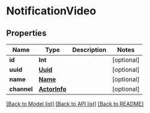# NotificationVideo

## Properties
Name | Type | Description | Notes
------------ | ------------- | ------------- | -------------
**id** | **Int** |  | [optional] 
**uuid** | [**Uuid**](Uuid.md) |  | [optional] 
**name** | [**Name**](Name.md) |  | [optional] 
**channel** | [**ActorInfo**](ActorInfo.md) |  | [optional] 

[[Back to Model list]](../README.md#documentation-for-models) [[Back to API list]](../README.md#documentation-for-api-endpoints) [[Back to README]](../README.md)


